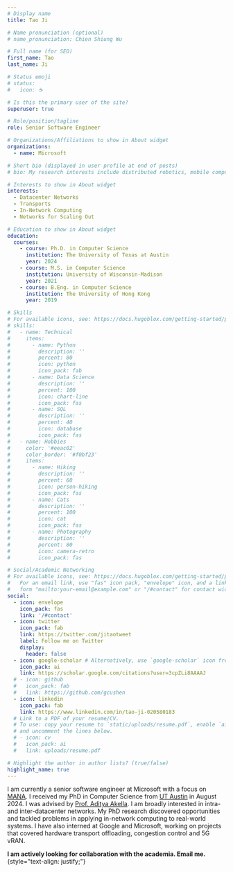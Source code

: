 ```yaml
---
# Display name
title: Tao Ji

# Name pronunciation (optional)
# name_pronunciation: Chien Shiung Wu

# Full name (for SEO)
first_name: Tao
last_name: Ji

# Status emoji
# status:
#   icon: ☕️

# Is this the primary user of the site?
superuser: true

# Role/position/tagline
role: Senior Software Engineer

# Organizations/Affiliations to show in About widget
organizations:
  - name: Microsoft

# Short bio (displayed in user profile at end of posts)
# bio: My research interests include distributed robotics, mobile computing and programmable matter.

# Interests to show in About widget
interests:
  - Datacenter Networks
  - Transports
  - In-Network Computing
  - Networks for Scaling Out

# Education to show in About widget
education:
  courses:
    - course: Ph.D. in Computer Science
      institution: The University of Texas at Austin
      year: 2024
    - course: M.S. in Computer Science
      institution: University of Wisconsin-Madison
      year: 2021
    - course: B.Eng. in Computer Science
      institution: The University of Hong Kong
      year: 2019

# Skills
# For available icons, see: https://docs.hugoblox.com/getting-started/page-builder/#icons
# skills:
#   - name: Technical
#     items:
#       - name: Python
#         description: ''
#         percent: 80
#         icon: python
#         icon_pack: fab
#       - name: Data Science
#         description: ''
#         percent: 100
#         icon: chart-line
#         icon_pack: fas
#       - name: SQL
#         description: ''
#         percent: 40
#         icon: database
#         icon_pack: fas
#   - name: Hobbies
#     color: '#eeac02'
#     color_border: '#f0bf23'
#     items:
#       - name: Hiking
#         description: ''
#         percent: 60
#         icon: person-hiking
#         icon_pack: fas
#       - name: Cats
#         description: ''
#         percent: 100
#         icon: cat
#         icon_pack: fas
#       - name: Photography
#         description: ''
#         percent: 80
#         icon: camera-retro
#         icon_pack: fas

# Social/Academic Networking
# For available icons, see: https://docs.hugoblox.com/getting-started/page-builder/#icons
#   For an email link, use "fas" icon pack, "envelope" icon, and a link in the
#   form "mailto:your-email@example.com" or "/#contact" for contact widget.
social:
  - icon: envelope
    icon_pack: fas
    link: '/#contact'
  - icon: twitter
    icon_pack: fab
    link: https://twitter.com/jitaotweet
    label: Follow me on Twitter
    display:
      header: false
  - icon: google-scholar # Alternatively, use `google-scholar` icon from `ai` icon pack
    icon_pack: ai
    link: https://scholar.google.com/citations?user=3cpZLi8AAAAJ
  # - icon: github
  #   icon_pack: fab
  #   link: https://github.com/gcushen
  - icon: linkedin
    icon_pack: fab
    link: https://www.linkedin.com/in/tao-ji-020580183
  # Link to a PDF of your resume/CV.
  # To use: copy your resume to `static/uploads/resume.pdf`, enable `ai` icons in `params.yaml`,
  # and uncomment the lines below.
  # - icon: cv
  #   icon_pack: ai
  #   link: uploads/resume.pdf

# Highlight the author in author lists? (true/false)
highlight_name: true
---
```

I am currently a senior software engineer at Microsoft with a focus on [MANA](https://learn.microsoft.com/en-us/azure/virtual-network/accelerated-networking-mana-overview). I received my PhD in Computer Science from [UT Austin](https://www.cs.utexas.edu/) in August 2024. I was advised by [Prof. Aditya Akella](https://www.cs.utexas.edu/~akella/). I am broadly interested in intra- and inter-datacenter networks. My PhD research discovered opportunities and tackled problems in applying in-network computing to real-world systems. I have also interned at Google and Microsoft, working on projects that covered hardware transport offloading, congestion control and 5G vRAN. 

**I am actively looking for collaboration with the academia. Email me.**
{style="text-align: justify;"}
